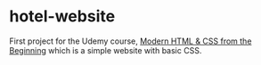 # hotel-website
First project for the Udemy course, [Modern HTML & CSS from the Beginning](https://www.udemy.com/share/1013eA3@vWdDAwIbTNKVDgdoKRg7QR2jUvRHDQ3ZaF3Dd-HzUhJUlzvcDZZUUPGMPdldaX2q/) which is a simple website with basic CSS.
